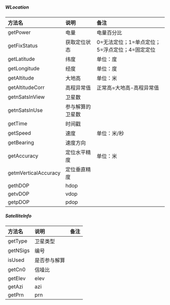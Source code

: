 ##### WLocation

| 方法名 | 说明| 备注|
| :--| :-- | :-- |
| getPower| 电量 |电量百分比|
| getFixStatus| 获取定位状态 |0=无法定位；1=单点定位；5=浮点定位；4=固定定位|
|getLatitude| 纬度 |单位：度|
| getLongitude|经度  |单位：度|
| getAltitude|大地高 |单位：米|
| getAltitudeCorr|高程异常值 |正常高=大地高-高程异常值|
| getnSatsInView| 卫星数 |
| getnSatsInUse| 参与解算的卫星数 |
| getTime| 时间戳 |
| getSpeed| 速度 |单位：米/秒|
| getBearing| 速度方向 |
| getAccuracy| 定位水平精度|单位：米|
| getmVerticalAccuracy| 定位垂直精度|
| gethDOP| hdop|
| getvDOP| vdop|
| getpDOP| pdop|

##### SatelliteInfo
| 方法名 | 说明| 备注|
| :--| :-- | :-- |
| getType| 卫星类型|
| getNSigs| 编号|
| isUsed| 是否参与解算|
| getCn0| 信噪比|
| getElev| elev|
| getAzi| azi|
| getPrn| prn|
